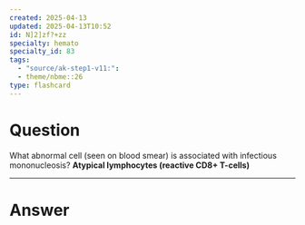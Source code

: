 ```yaml
---
created: 2025-04-13
updated: 2025-04-13T10:52
id: N]2]zf?+zz
specialty: hemato
specialty_id: 83
tags:
  - "source/ak-step1-v11:": 
  - theme/nbme::26
type: flashcard
---
```


# Question
What abnormal cell (seen on blood smear) is associated with infectious mononucleosis?    **Atypical lymphocytes (reactive CD8+ T-cells)**

---

# Answer
